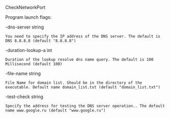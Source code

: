 CheckNetworkPort

Program launch flags:

-dns-server string

    You need to specify the IP address of the DNS server. The default is DNS 8.8.8.8 (default "8.8.8.8")

-duration-lookup-a int

    Duration of the lookup resolve dns name query. The default is 100 Millisecond (default 100)

-file-name string

    File Name for domain list. Should be in the directory of the executable. Default name domain_list.txt (default "domain_list.txt")

-test-check string

    Specify the address for testing the DNS server operation.. The default name www.google.ru (default "www.google.ru")
